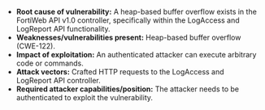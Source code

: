 - **Root cause of vulnerability:** A heap-based buffer overflow exists in the FortiWeb API v1.0 controller, specifically within the LogAccess and LogReport API functionality.
- **Weaknesses/vulnerabilities present:** Heap-based buffer overflow (CWE-122).
- **Impact of exploitation:** An authenticated attacker can execute arbitrary code or commands.
- **Attack vectors:** Crafted HTTP requests to the LogAccess and LogReport API controller.
- **Required attacker capabilities/position:** The attacker needs to be authenticated to exploit the vulnerability.